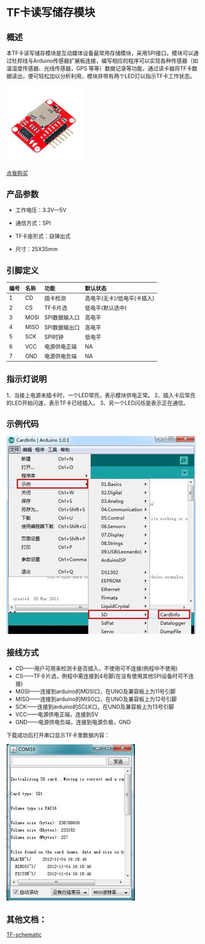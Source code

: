 # TF卡读写储存模块

## 概述

本TF卡读写储存模块是互动媒体设备最常用存储模块，采用SPI接口。模块可以通过杜邦线与Arduino传感器扩展板连接，编写相应的程序可以实现各种传感器（如温湿度传感器、光线传感器，GPS 等等）数据记录等功能，通过读卡器将TF卡数据读出，便可轻松加以分析利用，模块并带有两个LED灯以指示TF卡工作状态。

<img src="../img/OJZT37/01.jpg" width=40% />

[点我购买](https://item.taobao.com/item.htm?id=538761368823)

## 产品参数

+ 工作电压：3.3V—5V

+ 通信方式：SPI

+ TF卡座形式：自弹出式

+ 尺寸：25X35mm

## 引脚定义

|编号|名称|功能|默认状态|
|:--|:--|:--|:--|
|1|CD|插卡检测|高电平(无卡)/低电平(卡插入)|
|2|CS|TF卡片选|低电平(默认选中)|
|3|MOSI|SPI数据输入口|高电平|
|4|MISO|SPI数据输出口|高电平|
|5|SCK|SPI时钟|低电平|
|6|VCC|电源供电正端|NA|
|7|GND|电源供电负端|NA|

## 指示灯说明

1、当接上电源未插卡时，一个LED常亮，表示模块供电正常。
2、插入卡后常亮的LED开始闪速，表示TF卡已经插入。
3、另一个LED闪烁是表示正在通信。

## 示例代码

<img src="../img/OJZT37/02.jpg" />

## 接线方式

+ CD——用户可用来检测卡是否插入，不使用可不连接(例程中不使用)
+ CS——TF卡片选，例程中需连接到4号脚(在没有使用其他SPI设备时可不连接)
+ MOSI——连接到arduino的MOSI口，在UNO及兼容板上为11号引脚
+ MISO——连接到arduino的MISO口，在UNO及兼容板上为12号引脚
+ SCK——连接到arduino的SCLK口，在UNO及兼容板上为13号引脚
+ VCC——电源供电正端，连接到5V
+ GND——电源供电负端，连接到电源负极，GND

下载成功后打开串口显示TF卡里数据内容：

<img src="../img/OJZT37/03.jpg" />

## 其他文档：
[TF-schematic](http://www.openjumper.cn/wp-content/uploads/2013/02/TF-schematic.pdf)
